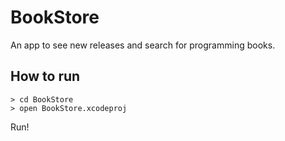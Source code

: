 # BookStore

An app to see new releases and search for programming books.

## How to run

```
> cd BookStore
> open BookStore.xcodeproj
```

Run!
